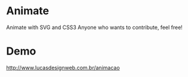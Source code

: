 Animate
=======

Animate with SVG and CSS3
Anyone who wants to contribute, feel free!

Demo
=======
http://www.lucasdesignweb.com.br/animacao
